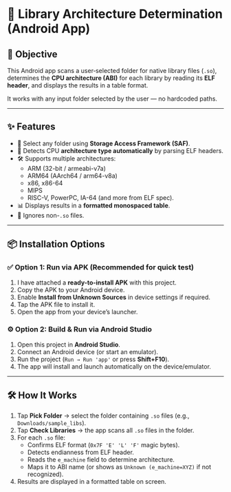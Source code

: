 # 📖 Library Architecture Determination (Android App)

## 🎯 Objective
This Android app scans a user‑selected folder for native library files (`.so`), determines the **CPU architecture (ABI)** for each library by reading its **ELF header**, and displays the results in a table format.  

It works with any input folder selected by the user — no hardcoded paths.

---

## ✨ Features
- 📂 Select any folder using **Storage Access Framework (SAF)**.
- 🔎 Detects CPU **architecture type automatically** by parsing ELF headers.
- 🛠 Supports multiple architectures:
  - ARM (32-bit / armeabi-v7a)
  - ARM64 (AArch64 / arm64-v8a)
  - x86, x86-64
  - MIPS
  - RISC-V, PowerPC, IA-64 (and more from ELF spec).
- 📊 Displays results in a **formatted monospaced table**.
- 🚫 Ignores non-`.so` files.

---

## 📦 Installation Options

### ✅ Option 1: Run via APK (Recommended for quick test)
1. I have attached a **ready-to-install APK** with this project.
2. Copy the APK to your Android device.
3. Enable **Install from Unknown Sources** in device settings if required.
4. Tap the APK file to install it.
5. Open the app from your device’s launcher.

### ⚙️ Option 2: Build & Run via Android Studio
1. Open this project in **Android Studio**.
2. Connect an Android device (or start an emulator).
3. Run the project (`Run → Run 'app'` or press **Shift+F10**).
4. The app will install and launch automatically on the device/emulator.

---

## 🛠 How It Works
1. Tap **Pick Folder** → select the folder containing `.so` files (e.g., `Downloads/sample_libs`).
2. Tap **Check Libraries** → the app scans all `.so` files in the folder.
3. For each `.so` file:
   - Confirms ELF format (`0x7F 'E' 'L' 'F'` magic bytes).
   - Detects endianness from ELF header.
   - Reads the `e_machine` field to determine architecture.
   - Maps it to ABI name (or shows as `Unknown (e_machine=XYZ)` if not recognized).
4. Results are displayed in a formatted table on screen.
